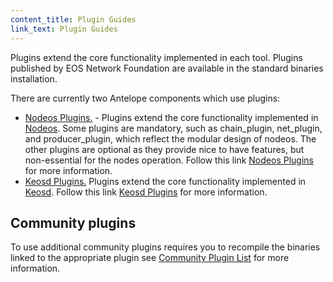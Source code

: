 ```yaml
---
content_title: Plugin Guides
link_text: Plugin Guides
---
```


Plugins extend the core functionality implemented in each tool. Plugins published by EOS Network Foundation are available in the standard binaries installation. 

There are currently two Antelope components which use plugins:

* [Nodeos Plugins.](https://developers.eos.io/manuals/eos/v2.2/nodeos/plugins/index) - Plugins extend the core functionality implemented in [Nodeos](../../glossary/index#nodeos). Some plugins are mandatory, such as chain_plugin, net_plugin, and producer_plugin, which reflect the modular design of nodeos. The other plugins are optional as they provide nice to have features, but non-essential for the nodes operation. Follow this link [Nodeos Plugins](https://developers.eos.io/manuals/eos/v2.2/nodeos/plugins/index) for more information.
* [Keosd Plugins.](https://developers.eos.io/manuals/eos/v2.2/keosd/plugins/index) Plugins extend the core functionality implemented in [Keosd](../../glossary/index#keosd). Follow this link [Keosd Plugins](https://developers.eos.io/manuals/eos/v2.2/keosd/plugins/index) for more information. 

## Community plugins

To use additional community plugins requires you to recompile the binaries linked to the appropriate plugin see [Community Plugin List](https://github.com/EOSIO/eos/blob/master/plugins/COMMUNITY.md) for more information. 